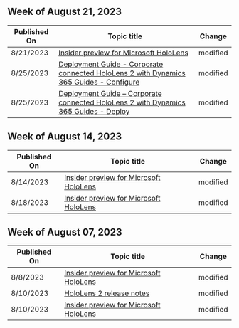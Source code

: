 <!-- This file is generated automatically each week. Changes made to this file will be overwritten.-->



## Week of August 21, 2023


| Published On |Topic title | Change |
|------|------------|--------|
| 8/21/2023 | [Insider preview for Microsoft HoloLens](/hololens/hololens-insider) | modified |
| 8/25/2023 | [Deployment Guide - Corporate connected HoloLens 2 with Dynamics 365 Guides - Configure](/hololens/hololens2-corp-connected-configure) | modified |
| 8/25/2023 | [Deployment Guide – Corporate connected HoloLens 2 with Dynamics 365 Guides - Deploy](/hololens/hololens2-corp-connected-deploy) | modified |


## Week of August 14, 2023


| Published On |Topic title | Change |
|------|------------|--------|
| 8/14/2023 | [Insider preview for Microsoft HoloLens](/hololens/hololens-insider) | modified |
| 8/18/2023 | [Insider preview for Microsoft HoloLens](/hololens/hololens-insider) | modified |


## Week of August 07, 2023


| Published On |Topic title | Change |
|------|------------|--------|
| 8/8/2023 | [Insider preview for Microsoft HoloLens](/hololens/hololens-insider) | modified |
| 8/10/2023 | [HoloLens 2 release notes](/hololens/hololens-release-notes) | modified |
| 8/10/2023 | [Insider preview for Microsoft HoloLens](/hololens/hololens-insider) | modified |
